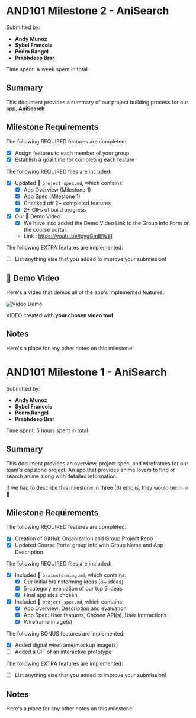 
# AND101 Milestone 2 - **AniSearch**

Submitted by:
- **Andy Munoz**
- **Sybel Francois**
- **Pedro Rangel**
- **Prabhdeep Brar**

Time spent: A week spent in total

## Summary

This document provides a summary of our project building process for our app, **AniSearch**

## Milestone Requirements

<!-- Please be sure to change the [ ] to [x] for any features you completed.  If a feature is not checked [x], you might miss the points for that item! -->

The following REQUIRED features are completed:

- [X] Assign features to each member of your group
- [X] Establish a goal time for completing each feature

The following REQUIRED files are included:

- [X] Updated 📄 `project_spec.md`, which contains:
  - [X] App Overview (Milestone 1)
  - [X] App Spec (Milestone 1)
  - [X] Checked off 2+ completed features
  - [X] 2+ GIFs of build progress

- [X] Our 🎥 Demo Video
  - [X] We have also added the Demo Video Link to the Group Info Form on the course portal.
  - Link : https://youtu.be/lpygGmIEW8I

The following EXTRA features are implemented:

- [ ] List anything else that you added to improve your submission!

## 🎥 Demo Video

Here's a video that demos all of the app's implemented features:

<img src='http://i.imgur.com/link/to/your/gif/file.gif' title='Video Demo' width='' alt='Video Demo' />

VIDEO created with **your chosen video tool**

## Notes

Here's a place for any other notes on this milestone!












# AND101 Milestone 1 - **AniSearch**

Submitted by:
- **Andy Munoz**
- **Sybel Francois**
- **Pedro Rangel**
- **Prabhdeep Brar**

Time spent: 5 hours spent in total

## Summary

This document provides an overview, project spec, and wireframes for our team's capstone project: An app that provides anime lovers to find or search anime along with detailed information.

If we had to describe this milestone in three (3) emojis, they would be: :boom: :fire: :thought_balloon:

## Milestone Requirements

<!-- Please be sure to change the [ ] to [x] for any features you completed.  If a feature is not checked [x], you might miss the points for that item! -->

The following REQUIRED features are completed:

- [X] Creation of GitHub Organization and Group Project Repo
- [X] Updated Course Portal group info with Group Name and App Description

The following REQUIRED files are included:

- [X] Included 📄 `brainstorming.md`, which contains:
  - [X] Our initial brainstorming ideas (6+ ideas)
  - [X] 5-category evaluation of our top 3 ideas
  - [X] Final app idea chosen
- [X] Included 📄 `project_spec.md`, which contains:
  - [X] App Overview: Description and evaluation
  - [X] App Spec: User features, Chosen API(s), User Interactions
  - [X] Wireframe image(s)

The following BONUS features are implemented:

- [X] Added digital wireframe/mockup image(s)
- [ ] Added a GIF of an interactive prototype

The following EXTRA features are implemented:

- [ ] List anything else that you added to improve your submission!

## Notes

Here's a place for any other notes on this milestone!
